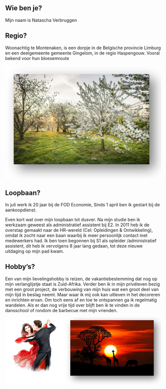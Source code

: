 <link rel="stylesheet" href="S2.css">

## Wie ben je? 

Mijn naam is Natascha Verbruggen

## Regio? 
Woonachtig te Montenaken, is een dorpje in de Belgische provincie Limburg en een deelgemeente gemeente Gingelom, in de regio Haspengouw. Vooral bekend voor hun bloesemroute

![](NVerbruggen1.png)

## Loopbaan?

In juli werk ik 20 jaar bij de FOD Economie, Sinds 1 april ben ik gestart bij de aankoopdienst.

Even kort wat over mijn loopbaan tot dusver. Na mijn studie ben ik werkzaam geweest als administratief assistent bij E2. In 2011 heb ik de overstap gemaakt naar de HR-wereld (Cel: Opleidingen & Ontwikkeling), omdat ik zocht naar een baan waarbij ik meer persoonlijk contact met medewerkers had. Ik ben toen begonnen bij S1 als opleider /administratief assistent, dit heb ik vervolgens 8 jaar lang gedaan, tot deze nieuwe uitdaging op mijn pad kwam.

## Hobby’s?

Een van mijn lievelingshobby is reizen, de vakantiebestemming dat nog op mijn verlanglijstje staat is Zuid-Afrika. Verder ben ik in mijn privéleven bezig met een groot project, de verbouwing van mijn huis wat een groot deel van mijn tijd in beslag neemt. Maar waar ik mij ook kan uitleven in het decoreren en inrichten ervan. Om toch eens af en toe te ontspannen ga ik regelmatig wandelen. Als er dan nog vrije tijd over blijft ben ik te vinden in de dansschool of rondom de barbecue met mijn vrienden. 

![](NVerbruggen2.png)